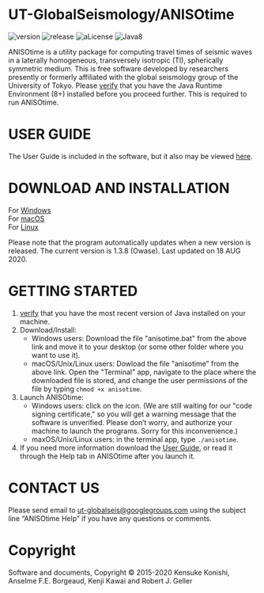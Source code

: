 # UT-GlobalSeismology/ANISOtime

![version](https://img.shields.io/badge/version-1.3.8-yellow.svg)
![release](https://img.shields.io/badge/release-Owase-yellow.svg)
![aLicense](https://img.shields.io/badge/license-GPL--3-blue.svg?style=flat)
![Java8](https://img.shields.io/badge/dependencies-JRE%208-brightgreen.svg)

ANISOtime is a utility package for computing travel times of seismic waves in a laterally homogeneous, transversely isotropic (TI), spherically symmetric medium. This is free software developed by researchers presently or formerly affiliated with the global seismology group of the University of Tokyo. 
Please [verify](https://java.com/en/download/installed8.jsp) that you have the Java Runtime Environment (8+) installed before you proceed further. This is required to run ANISOtime.

# USER GUIDE

The User Guide is included in the software, but it also may be viewed [here](https://github.com/UT-GlobalSeismology/anisotime/blob/master/user_guide.pdf).   

# DOWNLOAD AND INSTALLATION

For [Windows](https://bit.ly/2QUnqJr)<br>
For [macOS](https://bit.ly/2Xdq5QI)<br>
For [Linux](https://bit.ly/2Xdq5QI)

Please note that the program automatically updates when a new version is released. 
The current version is 1.3.8 (Owase). Last updated on 18 AUG 2020.

# GETTING STARTED
1. [verify](https://java.com/en/download/installed8.jsp) that you have the most recent version of Java installed on your machine.
2. Download/Install:<br>
    - Windows users: Download the file "anisotime.bat" from the above link and move it to your desktop (or some other folder where you want to use it).<br>
    - macOS/Unix/Linux users: Dowload the file "anisotime" from the above link. Open the "Terminal" app, navigate to the place where the downloaded file is stored, and change the user permissions of the file by typing ```chmod +x anisotime```.
3. Launch ANISOtime:<br>
    - Windows users: click on the icon. (We are still waiting for our "code signing certificate," so you will get a warning message that the software is unverified. Please don’t worry, and authorize your machine to launch the programs. Sorry for this inconvenience.)<br>
    - maxOS/Unix/Linux users: in the terminal app, type ```./anisotime```.
4. If you need more information download the [User Guide](https://github.com/UT-GlobalSeismology/anisotime/blob/master/user_guide.pdf), or read it through the Help tab in ANISOtime after you launch it.


# CONTACT US 

Please send email to ut-globalseis@googlegroups.com using the subject line “ANISOtime Help” if you have any questions or comments. 

# Copyright

Software and documents, Copyright © 2015-2020 Kensuke Konishi, Anselme F.E. Borgeaud, Kenji Kawai and Robert J. Geller
